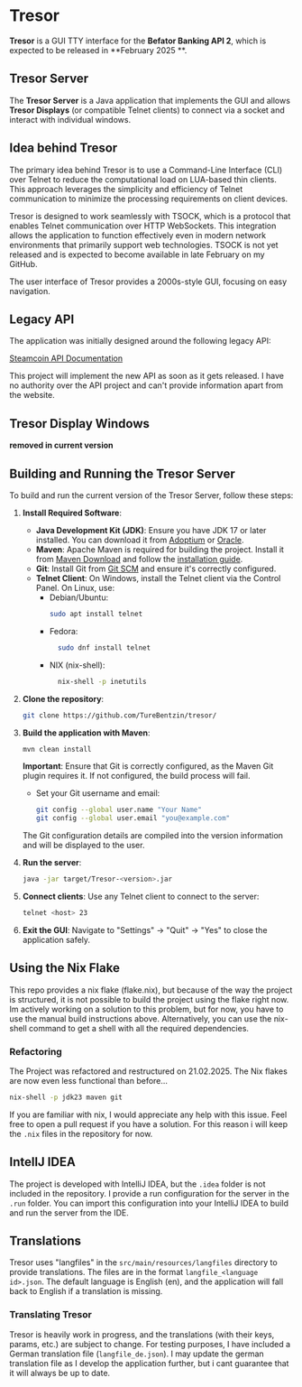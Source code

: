 # Tresor

**Tresor** is a GUI TTY interface for the **Befator Banking API 2**, which is expected to be released in **February 2025
**.

## Tresor Server

The **Tresor Server** is a Java application that implements the GUI and allows **Tresor Displays** (or compatible Telnet
clients) to connect via a socket and interact with individual windows.

## Idea behind Tresor

The primary idea behind Tresor is to use a Command-Line Interface (CLI) over Telnet to reduce the computational load on
LUA-based thin clients. This approach leverages the simplicity and efficiency of Telnet communication to minimize the
processing requirements on client devices.

Tresor is designed to work seamlessly with TSOCK, which is a protocol that enables Telnet communication over HTTP
WebSockets. This integration allows the application to function effectively even in modern network environments that
primarily support web technologies. TSOCK is not yet released and is expected to become available in late February on my
GitHub.

The user interface of Tresor provides a 2000s-style GUI, focusing on easy navigation.

## Legacy API

The application was initially designed around the following legacy API:

[Steamcoin API Documentation](http://befator.befatorinc.de:8932/index.php/Steamcoin_API_Documentation)

This project will implement the new API as soon as it gets released. I have no authority over the API project and can't
provide information apart from the website.

## Tresor Display Windows

**removed in current version**

## Building and Running the Tresor Server

To build and run the current version of the Tresor Server, follow these steps:

1. **Install Required Software**:
    - **Java Development Kit (JDK)**: Ensure you have JDK 17 or later installed. You can download it
      from [Adoptium](https://adoptium.net/) or [Oracle](https://www.oracle.com/java/technologies/downloads/).
    - **Maven**: Apache Maven is required for building the project. Install it
      from [Maven Download](https://maven.apache.org/download.cgi) and follow
      the [installation guide](https://maven.apache.org/install.html).
    - **Git**: Install Git from [Git SCM](https://git-scm.com/downloads) and ensure it's correctly configured.
    - **Telnet Client**: On Windows, install the Telnet client via the Control Panel. On Linux, use:
        - Debian/Ubuntu:
          ```bash
          sudo apt install telnet
          ```
        - Fedora:
          ```bash
            sudo dnf install telnet
            ```
        - NIX (nix-shell):
          ```bash
            nix-shell -p inetutils
          ```

2. **Clone the repository**:
   ```bash
   git clone https://github.com/TureBentzin/tresor/
   ```

3. **Build the application with Maven**:
   ```bash
   mvn clean install
   ```
   **Important**: Ensure that Git is correctly configured, as the Maven Git plugin requires it. If not configured, the
   build process will fail.

    - Set your Git username and email:
      ```bash
      git config --global user.name "Your Name"
      git config --global user.email "you@example.com"
      ```

   The Git configuration details are compiled into the version information and will be displayed to the user.

4. **Run the server**:
   ```bash
   java -jar target/Tresor-<version>.jar
   ```

5. **Connect clients**:
   Use any Telnet client to connect to the server:
   ```bash
   telnet <host> 23
   ```

6. **Exit the GUI**:
   Navigate to "Settings" -> "Quit" -> "Yes" to close the application safely.

## Using the Nix Flake

This repo provides a nix flake (flake.nix), but because of the way the project is structured, it is not possible to
build the project using the flake right now.
Im actively working on a solution to this problem, but for now, you have to use the manual build instructions above.
Alternatively, you can use the nix-shell command to get a shell with all the required dependencies.

### Refactoring

The Project was refactored and restructured on 21.02.2025.
The Nix flakes are now even less functional than before...

```bash
nix-shell -p jdk23 maven git
```

If you are familiar with nix, I would appreciate any help with this issue.
Feel free to open a pull request if you have a solution.
For this reason i will keep the `.nix` files in the repository for now.

## IntellJ IDEA

The project is developed with IntelliJ IDEA, but the `.idea` folder is not included in the repository.
I provide a run configuration for the server in the `.run` folder.
You can import this configuration into your IntelliJ IDEA to build and run the server from the IDE.

## Translations

Tresor uses "langfiles" in the `src/main/resources/langfiles` directory to provide translations.
The files are in the format `langfile_<language id>.json`.
The default language is English (en), and the application will fall back to English if a translation is missing.

### Translating Tresor

Tresor is heavily work in progress, and the translations (with their keys, params, etc.) are subject to change.
For testing purposes, I have included a German translation file (`langfile_de.json`).
I may update the german translation file as I develop the application further, but i cant guarantee that it will always
be up to date. 

